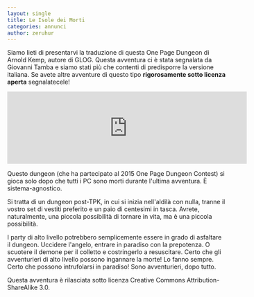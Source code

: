 ```yaml
---
layout: single
title: Le Isole dei Morti
categories: annunci
author: zeruhur
---
```


Siamo lieti di presentarvi la traduzione di questa One Page Dungeon di Arnold Kemp, autore di GLOG. Questa avventura ci è stata segnalata da Giovanni Tamba e siamo stati più che contenti di predisporre la versione italiana. Se avete altre avventure di questo tipo **rigorosamente sotto licenza aperta** segnalatecele!

<iframe frameborder="0" src="https://itch.io/embed/1145983" width="552" height="167"><a href="https://ita-translation-alliance.itch.io/le-isole-dei-morti">Le Isole dei Morti by Italian Translation Alliance</a></iframe>

Questo dungeon (che ha partecipato al 2015 One Page Dungeon Contest) si gioca solo dopo che tutti i PC sono morti durante l'ultima avventura. È sistema-agnostico.

Si tratta di un dungeon post-TPK, in cui si inizia nell'aldilà con nulla, tranne il vostro set di vestiti preferito e un paio di centesimi in tasca.  Avrete, naturalmente, una piccola possibilità di tornare in vita, ma è una piccola possibilità.

I party di alto livello potrebbero semplicemente essere in grado di asfaltare il dungeon.  Uccidere l'angelo, entrare in paradiso con la prepotenza.  O scuotere il demone per il colletto e costringerlo a resuscitare.  Certo che gli avventurieri di alto livello possono ingannare la morte!  Lo fanno sempre.  Certo che possono intrufolarsi in paradiso!  Sono avventurieri, dopo tutto.

Questa avventura è rilasciata sotto licenza Creative Commons Attribution-ShareAlike 3.0.